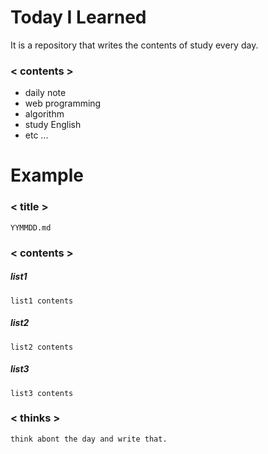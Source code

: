 # Today I Learned
It is a repository that writes the contents of study every day.

### < contents >
* daily note
* web programming
* algorithm
* study English
* etc ...

# Example

### < title >
	YYMMDD.md
### < contents >
##### list1
	list1 contents
##### list2
	list2 contents
##### list3
	list3 contents
### < thinks >
	think abont the day and write that.
